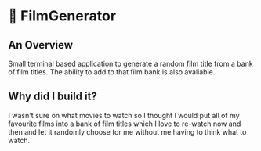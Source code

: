 # 🎥 FilmGenerator

## An Overview

Small terminal based application to generate a random film title from a bank of film titles. The ability to add to that film bank is also avaliable. 

## Why did I build it?
I wasn't sure on what movies to watch so I thought I would put all of my favourite films into a bank of film titles which I love to re-watch now and then and let it randomly choose for me without me having to think what to watch. 
